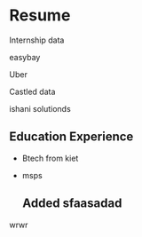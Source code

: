 # Resume

Internship data

easybay

Uber

Castled data

ishani solutionds


## Education Experience

- Btech from kiet
- msps


  ## Added sfaasadad
  

wrwr
